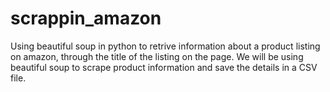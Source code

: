 # scrappin_amazon

Using beautiful soup in python to retrive information about a product listing on amazon, through the title of the listing on the page.
We will be using beautiful soup to scrape product information and save the details in a CSV file.
